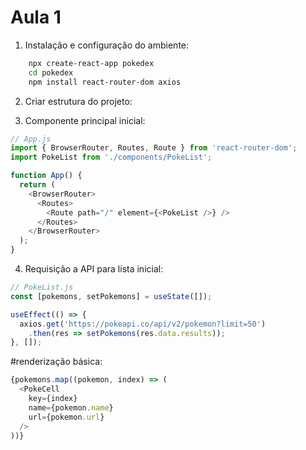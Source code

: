 # Aula 1 #

1. Instalação e configuração do ambiente:
```sh
    npx create-react-app pokedex
    cd pokedex
    npm install react-router-dom axios
```

2. Criar estrutura do projeto:
<!-- 
/src
  /components
    PokeList.js
    PokeCell.js
    DetailView.js
  /assets
  /styles
-->

3. Componente principal inicial:
```js
// App.js
import { BrowserRouter, Routes, Route } from 'react-router-dom';
import PokeList from './components/PokeList';

function App() {
  return (
    <BrowserRouter>
      <Routes>
        <Route path="/" element={<PokeList />} />
      </Routes>
    </BrowserRouter>
  );
}

```

4. Requisição a API para lista inicial:
```js
// PokeList.js
const [pokemons, setPokemons] = useState([]);

useEffect(() => {
  axios.get('https://pokeapi.co/api/v2/pokemon?limit=50')
    .then(res => setPokemons(res.data.results));
}, []);
```

#renderização básica:
```js
{pokemons.map((pokemon, index) => (
  <PokeCell 
    key={index} 
    name={pokemon.name} 
    url={pokemon.url} 
  />
))}
```